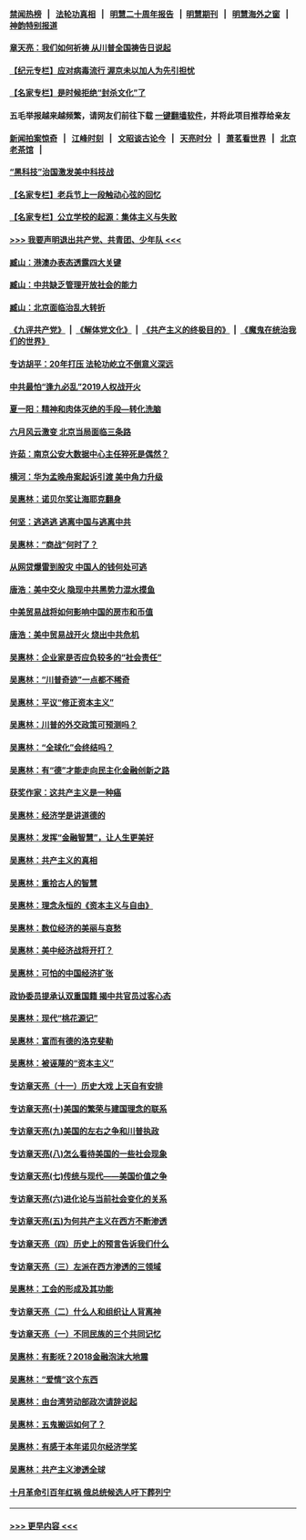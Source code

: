 #### [禁闻热榜](热点新闻.md?=0)  &nbsp;&nbsp;|&nbsp;&nbsp; [法轮功真相](https://github.com/gfw-breaker/truth/blob/master/README.md?=0) &nbsp;&nbsp;|&nbsp;&nbsp; [明慧二十周年报告](https://github.com/gfw-breaker/mh-reports/blob/master/README.md?=0) &nbsp;&nbsp;|&nbsp;&nbsp;[明慧期刊](https://github.com/gfw-breaker/mh-qikan) &nbsp;&nbsp;|&nbsp;&nbsp; [明慧海外之窗](https://github.com/gfw-breaker/mh-news/blob/master/README.md?=0) &nbsp;&nbsp;|&nbsp;&nbsp; [神韵特别报道](https://github.com/gfw-breaker/mh-news/blob/master/shenyun.md?=0)
#### [章天亮：我们如何祈祷 从川普全国祷告日说起](../pages/nsc423/n11944627.md?t=03180802) 
#### [【纪元专栏】应对病毒流行 渥京未以加人为先引担忧](../pages/nsc423/n11875714.md?t=03180802) 
#### [【名家专栏】是时候拒绝“封杀文化”了](../pages/nsc423/n11814093.md?t=03180802) 
#### 五毛举报越来越频繁，请网友们前往下载 [一键翻墙软件](https://github.com/gfw-breaker/ssr-accounts)，并将此项目推荐给亲友
#### [新闻拍案惊奇](https://github.com/gfw-breaker/banned-news/blob/master/pages/link4.md) &nbsp;&nbsp;|&nbsp;&nbsp; [江峰时刻](https://github.com/gfw-breaker/banned-news/blob/master/pages/link4.md) &nbsp;&nbsp;|&nbsp;&nbsp; [文昭谈古论今](https://github.com/gfw-breaker/banned-news/blob/master/pages/link4.md) &nbsp;&nbsp;|&nbsp;&nbsp; [天亮时分](https://github.com/gfw-breaker/banned-news/blob/master/pages/link4.md) &nbsp;&nbsp;|&nbsp;&nbsp; [萧茗看世界](https://github.com/gfw-breaker/banned-news/blob/master/pages/link4.md) &nbsp;&nbsp;|&nbsp;&nbsp; [北京老茶馆](https://github.com/gfw-breaker/banned-news/blob/master/pages/link4.md) &nbsp;&nbsp;|&nbsp;&nbsp; 
#### [“黑科技”治国激发美中科技战](../pages/nsc423/n11638056.md?t=03180802) 
#### [【名家专栏】老兵节上一段触动心弦的回忆](../pages/nsc423/n11646016.md?t=03180802) 
#### [【名家专栏】公立学校的起源：集体主义与失败](../pages/nsc423/n11601833.md?t=03180802) 
#### [>>> 我要声明退出共产党、共青团、少年队 <<<](https://github.com/begood0513/goodnews/blob/master/quit/letter.md) 
#### [臧山：港澳办表态透露四大关键](../pages/nsc423/n11421628.md?t=03180802) 
#### [臧山：中共缺乏管理开放社会的能力](../pages/nsc423/n11407457.md?t=03180802) 
#### [臧山：北京面临治乱大转折](../pages/nsc423/n11406895.md?t=03180802) 
#### [《九评共产党》](https://github.com/begood0513/9ping.md/blob/master/README.md) &nbsp;|&nbsp; [《解体党文化》](../../../../jtdwh.md/blob/master/README.md)  &nbsp;|&nbsp; [《共产主义的终极目的》](../../../../gczydzjmd.md/blob/master/README.md) &nbsp;|&nbsp; [《魔鬼在统治我们的世界》](../../../../mgztzwmdsj.md/blob/master/README.md) 
#### [专访胡平：20年打压 法轮功屹立不倒意义深远](../pages/nsc423/n11398800.md?t=03180802) 
#### [中共最怕“逢九必乱”2019人权战开火](../pages/nsc423/n11385248.md?t=03180802) 
#### [夏一阳：精神和肉体灭绝的手段—转化洗脑](../pages/nsc423/n11368250.md?t=03180802) 
#### [六月风云激变 北京当局面临三条路](../pages/nsc423/n11313668.md?t=03180802) 
#### [许茹：南京公安大数据中心主任猝死是偶然？](../pages/nsc423/n11064744.md?t=03180802) 
#### [横河：华为孟晚舟案起诉引渡 美中角力升级](../pages/nsc423/n11027230.md?t=03180802) 
#### [吴惠林：诺贝尔奖让海耶克翻身](../pages/nsc423/n10890049.md?t=03180802) 
#### [何坚：逃逃逃 逃离中国与逃离中共](../pages/nsc423/n10592891.md?t=03180802) 
#### [吴惠林：“商战”何时了？](../pages/nsc423/n10573558.md?t=03180802) 
#### [从网贷爆雷到股灾 中国人的钱何处可逃](../pages/nsc423/n10572800.md?t=03180802) 
#### [唐浩：美中交火 隐现中共黑势力混水摸鱼](../pages/nsc423/n10544040.md?t=03180802) 
#### [中美贸易战将如何影响中国的房市和币值](../pages/nsc423/n10543697.md?t=03180802) 
#### [唐浩：美中贸易战开火 烧出中共危机](../pages/nsc423/n10540126.md?t=03180802) 
#### [吴惠林：企业家是否应负较多的“社会责任”](../pages/nsc423/n10535022.md?t=03180802) 
#### [吴惠林：“川普奇迹”一点都不稀奇](../pages/nsc423/n10512808.md?t=03180802) 
#### [吴惠林：平议“修正资本主义”](../pages/nsc423/n10495724.md?t=03180802) 
#### [吴惠林：川普的外交政策可预测吗？](../pages/nsc423/n10462387.md?t=03180802) 
#### [吴惠林：“全球化”会终结吗？](../pages/nsc423/n10452838.md?t=03180802) 
#### [吴惠林：有“德”才能走向民主化金融创新之路](../pages/nsc423/n10432292.md?t=03180802) 
#### [获奖作家：这共产主义是一种癌](../pages/nsc423/n10431541.md?t=03180802) 
#### [吴惠林：经济学是讲道德的](../pages/nsc423/n10398014.md?t=03180802) 
#### [吴惠林：发挥“金融智慧”，让人生更美好](../pages/nsc423/n10375019.md?t=03180802) 
#### [吴惠林：共产主义的真相](../pages/nsc423/n10351394.md?t=03180802) 
#### [吴惠林：重拾古人的智慧](../pages/nsc423/n10337691.md?t=03180802) 
#### [吴惠林：理念永恒的《资本主义与自由》](../pages/nsc423/n10316274.md?t=03180802) 
#### [吴惠林：数位经济的美丽与哀愁](../pages/nsc423/n10292946.md?t=03180802) 
#### [吴惠林：美中经济战将开打？](../pages/nsc423/n10258825.md?t=03180802) 
#### [吴惠林：可怕的中国经济扩张](../pages/nsc423/n10219147.md?t=03180802) 
#### [政协委员提承认双重国籍 揭中共官员过客心态](../pages/nsc423/n10208809.md?t=03180802) 
#### [吴惠林：现代“桃花源记”](../pages/nsc423/n10185234.md?t=03180802) 
#### [吴惠林：富而有德的洛克斐勒](../pages/nsc423/n10142264.md?t=03180802) 
#### [吴惠林：被诬蔑的“资本主义”](../pages/nsc423/n10124816.md?t=03180802) 
#### [专访章天亮（十一）历史大戏 上天自有安排](../pages/nsc423/n10094905.md?t=03180802) 
#### [专访章天亮(十)美国的繁荣与建国理念的联系](../pages/nsc423/n10094899.md?t=03180802) 
#### [专访章天亮(九)美国的左右之争和川普执政](../pages/nsc423/n10094889.md?t=03180802) 
#### [专访章天亮(八)怎么看待美国的一些社会现象](../pages/nsc423/n10094857.md?t=03180802) 
#### [专访章天亮(七)传统与现代——美国价值之争](../pages/nsc423/n10093140.md?t=03180802) 
#### [专访章天亮(六)进化论与当前社会变化的关系](../pages/nsc423/n10092036.md?t=03180802) 
#### [专访章天亮(五)为何共产主义在西方不断渗透](../pages/nsc423/n10083620.md?t=03180802) 
#### [专访章天亮（四）历史上的预言告诉我们什么](../pages/nsc423/n10083606.md?t=03180802) 
#### [专访章天亮（三）左派在西方渗透的三领域](../pages/nsc423/n10081115.md?t=03180802) 
#### [吴惠林：工会的形成及其功能](../pages/nsc423/n10080633.md?t=03180802) 
#### [专访章天亮（二）什么人和组织让人背离神](../pages/nsc423/n10076637.md?t=03180802) 
#### [专访章天亮（一）不同民族的三个共同记忆](../pages/nsc423/n10074188.md?t=03180802) 
#### [吴惠林：有影呒？2018金融泡沫大地震](../pages/nsc423/n10040534.md?t=03180802) 
#### [吴惠林：“爱情”这个东西](../pages/nsc423/n10019423.md?t=03180802) 
#### [吴惠林：由台湾劳动部政次请辞说起](../pages/nsc423/n9979679.md?t=03180802) 
#### [吴惠林：五鬼搬运如何了？](../pages/nsc423/n9925338.md?t=03180802) 
#### [吴惠林：有感于本年诺贝尔经济学奖](../pages/nsc423/n9871883.md?t=03180802) 
#### [吴惠林：共产主义渗透全球](../pages/nsc423/n9812748.md?t=03180802) 
#### [十月革命引百年红祸 俄总统候选人吁下葬列宁](../pages/nsc423/n9810182.md?t=03180802) 

----
#### [ >>> 更早内容 <<< ](../indexes/nsc423-earlier.md)

